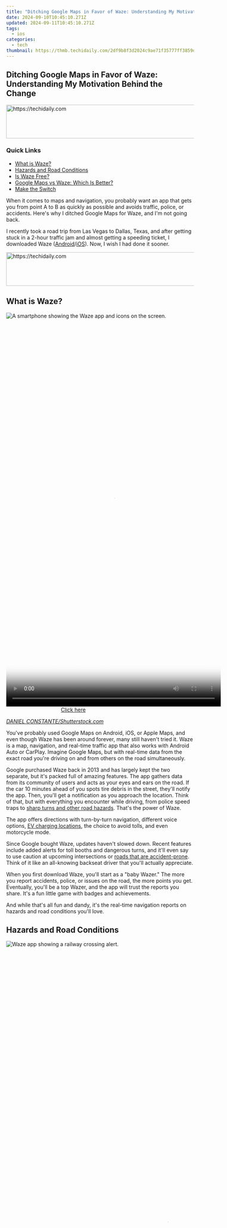 ```yaml
---
title: "Ditching Google Maps in Favor of Waze: Understanding My Motivation Behind the Change"
date: 2024-09-10T10:45:10.271Z
updated: 2024-09-11T10:45:10.271Z
tags:
  - ios
categories:
  - tech
thumbnail: https://thmb.techidaily.com/2df9b8f3d2024c9ae71f35777ff3859d473b31e678b62a9cc1948e6b45c0733b.jpg
---
```


## Ditching Google Maps in Favor of Waze: Understanding My Motivation Behind the Change





<!-- affiliate ads begin -->
<a href="https://unicoeye.pxf.io/c/5597632/2134246/18498" target="_top" id="2134246">
  <img src="//a.impactradius-go.com/display-ad/18498-2134246" border="0" alt="https://techidaily.com" width="728" height="90"/>
</a>
<img height="0" width="0" src="https://unicoeye.pxf.io/i/5597632/2134246/18498" style="position:absolute;visibility:hidden;" border="0" />
<!-- affiliate ads end -->




### Quick Links

* [What is Waze?](https://win11-tips.techidaily.com/streamlining-data-exchange-between-dual-windows-using-aoemi/)
* [Hazards and Road Conditions](https://instagram-clips.techidaily.com/new-2024-approved-curating-customized-instagram-highlight-banners/)
* [Is Waze Free?](https://video-screen-grab.techidaily.com/live-streaming-made-simple-mastering-ps4-captures-using-obs-for-2024/)
* [Google Maps vs Waze: Which Is Better?](https://youtube-data.techidaily.com/ed-turning-time-on-its-ear-unique-approaches-to-reversed-youtube-content/)
* [Make the Switch](https://android-location-track.techidaily.com/top-4-ways-to-trace-xiaomi-civi-3-location-drfone-by-drfone-virtual-android/)

 When it comes to maps and navigation, you probably want an app that gets you from point A to B as quickly as possible and avoids traffic, police, or accidents. Here's why I ditched Google Maps for Waze, and I'm not going back.

 I recently took a road trip from Las Vegas to Dallas, Texas, and after getting stuck in a 2-hour traffic jam and almost getting a speeding ticket, I downloaded Waze ([Android](https://www.anrdoezrs.net/links/3607085/type/dlg/sid/UUhtgUeUpU905565/https://play.google.com/store/apps/details?id=com.waze&hl=en%5FUS&gl=US)/[iOS](https://apps.apple.com/us/app/waze-navigation-live-traffic/id323229106)). Now, I wish I had done it sooner. 





<!-- affiliate ads begin -->
<a href="https://unicoeye.pxf.io/c/5597632/2134238/18498" target="_top" id="2134238">
  <img src="//a.impactradius-go.com/display-ad/18498-2134238" border="0" alt="https://techidaily.com" width="728" height="90"/>
</a>
<img height="0" width="0" src="https://unicoeye.pxf.io/i/5597632/2134238/18498" style="position:absolute;visibility:hidden;" border="0" />
<!-- affiliate ads end -->




##  What is Waze?

![A smartphone showing the Waze app and icons on the screen.](https://static1.howtogeekimages.com/wordpress/wp-content/uploads/2022/07/17283276.jpg) 





<!-- affiliate ads begin -->
<span id="2127886">
					<video width="576" height="1024" style="cursor:pointer"
           poster="//a.impactradius-go.com/display-clicktoplayimage/2127886.png"
           onclick="if(!this.playClicked){this.play();this.setAttribute('controls',true);this.playClicked=true;}">
	   <source src="//a.impactradius-go.com/display-ad/18498-2127886">
	   <img src="//a.impactradius-go.com/display-clicktoplayimage/2127886.png" style="border: none; height: 100%; width: 100%; object-fit: contain">
	</video>
	<div style="width:360px;text-align:center"><a href="javascript:window.open(decodeURIComponent('https%3A%2F%2Funicoeye.pxf.io%2Fc%2F5597632%2F2127886%2F18498'), '_blank');void(0);">Click here</a></div>
</span>
<img height="0" width="0" src="https://imp.pxf.io/i/5597632/2127886/18498" style="position:absolute;visibility:hidden;" border="0" />
<!-- affiliate ads end -->




_[DANIEL CONSTANTE/Shutterstock.com](https://www.shutterstock.com/image-photo/smart-phone-waze-logo-realtime-automotive-1561138139)_

 You've probably used Google Maps on Android, iOS, or Apple Maps, and even though Waze has been around forever, many still haven't tried it. Waze is a map, navigation, and real-time traffic app that also works with Android Auto or CarPlay. Imagine Google Maps, but with real-time data from the exact road you're driving on and from others on the road simultaneously.

 Google purchased Waze back in 2013 and has largely kept the two separate, but it's packed full of amazing features. The app gathers data from its community of users and acts as your eyes and ears on the road. If the car 10 minutes ahead of you spots tire debris in the street, they'll notify the app. Then, you'll get a notification as you approach the location. Think of that, but with everything you encounter while driving, from police speed traps to [sharp turns and other road hazards](https://some-approaches.techidaily.com/updated-the-ultimate-10-accessory-collection-for-sj4000/). That's the power of Waze. 

 The app offers directions with turn-by-turn navigation, different voice options, [EV charging locations](https://snapchat-videos.techidaily.com/updated-meerkat-experts-live-at-snapchat-spotlight-for-2024/), the choice to avoid tolls, and even motorcycle mode. 

 Since Google bought Waze, updates haven't slowed down. Recent features include added alerts for toll booths and dangerous turns, and it'll even say to use caution at upcoming intersections or [roads that are accident-prone](https://facebook-video-footage.techidaily.com/updated-in-2024-crafting-stellar-video-beginnings-with-free-tools/). Think of it like an all-knowing backseat driver that you'll actually appreciate. 

 When you first download Waze, you'll start as a "baby Wazer." The more you report accidents, police, or issues on the road, the more points you get. Eventually, you'll be a top Wazer, and the app will trust the reports you share. It's a fun little game with badges and achievements. 

 And while that's all fun and dandy, it's the real-time navigation reports on hazards and road conditions you'll love.

##  Hazards and Road Conditions

![Waze app showing a railway crossing alert.](https://static1.howtogeekimages.com/wordpress/wp-content/uploads/2020/08/fd0e4591.jpg) 





<!-- affiliate ads begin -->
<span id="2135471">
					<video width="864" height="1536" style="cursor:pointer"
           poster="//a.impactradius-go.com/display-clicktoplayimage/2135471.png"
           onclick="if(!this.playClicked){this.play();this.setAttribute('controls',true);this.playClicked=true;}">
	   <source src="//a.impactradius-go.com/display-ad/18498-2135471">
	   <img src="//a.impactradius-go.com/display-clicktoplayimage/2135471.png" style="border: none; height: 100%; width: 100%; object-fit: contain">
	</video>
	<div style="width:540px;text-align:center"><a href="javascript:window.open(decodeURIComponent('https%3A%2F%2Funicoeye.pxf.io%2Fc%2F5597632%2F2135471%2F18498'), '_blank');void(0);">Click here</a></div>
</span>
<img height="0" width="0" src="https://imp.pxf.io/i/5597632/2135471/18498" style="position:absolute;visibility:hidden;" border="0" />
<!-- affiliate ads end -->




Waze

 Waze is a community-based GPS navigation app that uses crowdsourced information to inform users about real-time traffic, hazards, road closures, police speed traps, and more. It'll alert you about police on the road ahead so you have time to slow down, notify you of accidents, or reroute drivers to avoid delays.

 With Google Maps, you'll get the fastest route when you start, but after you hit the road, you are on your own. When it comes to Waze, it'll constantly monitor road conditions and update every aspect of your trip on the fly. And if you get stuck in a traffic jam or delay, it'll tell you roughly how long you'll be sitting there, too. You can even message other Wazers, like someone ahead of you in a traffic jam.

 But what really made me ditch Google Maps for Waze is all the time (and potential speeding tickets) it saved me while traveling. The road trip to Dallas mentioned earlier is just one of several examples.

 In another instance, Waze spotted a construction zone with traffic delays and rerouted me back into a small town about an hour outside of Las Vegas, around the traffic jam. It then sent me back onto the freeway from a road I'd never seen before. It was a weird detour, but I got home over an hour earlier than my brother behind me, who was using Google Maps and got stuck in traffic.

 I don't know about you, but I'd rather see some countryside than taillights. 





<!-- affiliate ads begin -->
<a href="https://appsumo.8odi.net/c/5597632/2118326/7443" target="_top" id="2118326">
  <img src="//a.impactradius-go.com/display-ad/7443-2118326" border="0" alt="https://techidaily.com" width="728" height="90"/>
</a>
<img height="0" width="0" src="https://appsumo.8odi.net/i/5597632/2118326/7443" style="position:absolute;visibility:hidden;" border="0" />
<!-- affiliate ads end -->




##  Is Waze Free?

 Yes, Waze is free, but you'll occasionally see ads. However, they're not awful. Waze won't throw ads in your face while driving, but if you stop at a red light, it may share helpful info about gas stations or nearby fast food joints. The ad is relatively large, taking up about 25% of the top of the screen, but it'll disappear once you start driving again.

 Honestly, I don't even mind the ads. When I exit the freeway and come to my first stop, the map shows gas station locations, making my quick pit stop easier than ever. So, while it is ad-based, it's still free, and those ads are more helpful than not.

##  Google Maps vs Waze: Which Is Better?

![Waze vs Google Maps icons](https://static1.howtogeekimages.com/wordpress/wp-content/uploads/2022/07/20cfad2b.jpg) 





<!-- affiliate ads begin -->
<a href="https://aligracehair.sjv.io/c/5597632/2135394/19272" target="_top" id="2135394">
  <img src="//a.impactradius-go.com/display-ad/19272-2135394" border="0" alt="https://techidaily.com" width="120" height="90"/>
</a>
<img height="0" width="0" src="https://aligracehair.sjv.io/i/5597632/2135394/19272" style="position:absolute;visibility:hidden;" border="0" />
<!-- affiliate ads end -->




_[rvlsoft/Shutterstock.com](https://www.shutterstock.com/image-photo/kiev-ukraine-october-06-2017-collection-731315338)_

 So, which maps and navigation app is better? Overall, I find that Waze is the far better option. While Google Maps certainly has more features, tons of map data, different terrain levels, and endless information, it depends on what you need.

 Unlike Waze, Google Maps offers walking and biking directions, location or business reviews, and several helpful little features. Google Maps has slowly added some of Waze's crowdsourced data to its maps, and I'll occasionally get alerts for speed traps and such. However, it's inconsistent, rarely accurate, and typically out of date. 

 Google Maps shines in several areas, and I still use it with some frequency. But if we're talking navigation for a road trip and I have to [choose between Google Maps or Waze](https://fox-helps.techidaily.com/updated-next-gen-clarity-in-depth-review-of-best-8k-monitors-for-2024/), I'm going with Waze without a doubt. Waze offers accurate information consistently and has up-to-the-minute active traffic conditions or police reporting unlike anything else available.

##  Make the Switch

 Waze is certainly different from other apps but in a good way. Don't let the cartoonish user interface throw you off. Embrace it, use all the features, and enjoy a better navigation experience. You'll have to get used to the slight differences in distance and timing between directions or how Waze suggests which lane to use. In the end, getting to my destination faster and without a speeding ticket makes it completely worth it.

 Remember that Waze relies on other users on the street, so if you're somewhere remote without many people, it probably won't benefit you much. But when it does, it works wonders, and that's invaluable.

 If you haven't tried Waze yet or did several years ago, I recommend giving it a shot. Download Waze for [Android](https://www.anrdoezrs.net/links/3607085/type/dlg/sid/UUhtgUeUpU905565/https://play.google.com/store/apps/details?id=com.waze&hl=en%5FUS&gl=US) or [iOS](https://apps.apple.com/us/app/waze-navigation-live-traffic/id323229106).

<ins class="adsbygoogle"
     style="display:block"
     data-ad-format="autorelaxed"
     data-ad-client="ca-pub-7571918770474297"
     data-ad-slot="1223367746"></ins>



<ins class="adsbygoogle"
     style="display:block"
     data-ad-client="ca-pub-7571918770474297"
     data-ad-slot="8358498916"
     data-ad-format="auto"
     data-full-width-responsive="true"></ins>










